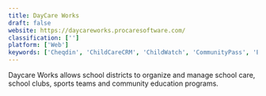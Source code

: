 ```yaml
---
title: DayCare Works
draft: false 
website: https://daycareworks.procaresoftware.com/
classification: ['']
platform: ['Web']
keywords: ['Cheqdin', 'ChildCareCRM', 'ChildWatch', 'CommunityPass', 'EZCare', 'EZChildTrack', 'EarlyWorks', 'EduKids Connect', 'Famly', 'HiMama', 'Kinderlime', 'Learning Clubhouse', 'LifeCubby', 'Moment', 'OnCare', 'Parents Connect App', 'QManager', 'Remini', 'Sandbox Software', 'Sawyer', 'SmartCare']
---
```

Daycare Works allows school districts to organize and manage school care, school clubs, sports teams and community education programs.